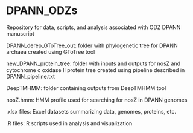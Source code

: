 # DPANN_ODZs
Repository for data, scripts, and analysis associated with ODZ DPANN manuscript

DPANN_derep_GToTree_out: folder with phylogenetic tree for DPANN archaea created using GToTree tool

new_DPANN_protein_tree: folder with inputs and outputs for nosZ and cytochrome c oxidase II protein tree created using pipeline described in DPANN_pipeline.txt

DeepTMHMM: folder containing outputs from DeepTMHMM tool

nosZ.hmm: HMM profile used for searching for nosZ in DPANN genomes

.xlsx files: Excel datasets summarizing data, genomes, proteins, etc.

.R files: R scripts used in analysis and visualization

